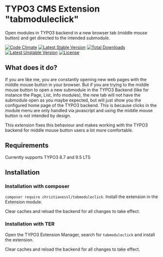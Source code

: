 # TYPO3 CMS Extension "tabmoduleclick"
Open modules in TYPO3 backend in a new browser tab (middle mouse button) and get directed to the intended submodule.

[![Code Climate](https://codeclimate.com/github/IndyIndyIndy/tabmoduleclick.svg)](https://codeclimate.com/github/IndyIndyIndy/tabmoduleclick)
[![Latest Stable Version](https://poser.pugx.org/christianessl/tabmoduleclick/v/stable)](https://packagist.org/packages/christianessl/tabmoduleclick)
[![Total Downloads](https://poser.pugx.org/christianessl/tabmoduleclick/downloads)](https://packagist.org/packages/christianessl/tabmoduleclick)
[![Latest Unstable Version](https://poser.pugx.org/christianessl/tabmoduleclick/v/unstable)](https://packagist.org/packages/christianessl/tabmoduleclick)
[![License](https://poser.pugx.org/christianessl/tabmoduleclick/license)](https://packagist.org/packages/christianessl/tabmoduleclick)

## What does it do?

If you are like me, you are constantly opening new web pages with the middle mouse button in your browser.
But if you are trying to the middle mouse button to open a new submodule in the TYPO3 Backend (like for instance the Page, List, Info modules), the new tab will not have the submodule open as you maybe expected, but will just show you the configured home page of the TYPO3 backend.
This is because clicks in the module menu are only handled via javascript and using the middle mouse button is not intended by design.

This extension fixes this behaviour and makes working with the TYPO3 backend for middle mouse button users a lot more comfortable.

## Requirements

Currently supports TYPO3 8.7 and 9.5 LTS

## Installation

### Installation with composer

`composer require christianessl/tabmoduleclick`. 
Install the extension in the Extension module.

Clear caches and reload the backend for all changes to take effect.

### Installation with TER

Open the TYPO3 Extension Manager, search for `tabmoduleclick` and install the extension.

Clear caches and reload the backend for all changes to take effect.
